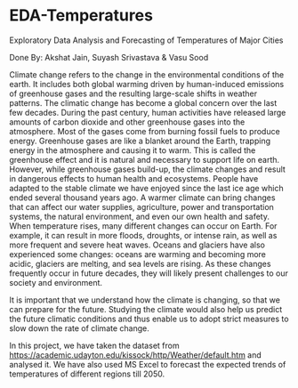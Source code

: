# EDA-Temperatures
Exploratory Data Analysis and Forecasting of Temperatures of Major Cities 


Done By: Akshat Jain, Suyash Srivastava & Vasu Sood


Climate change refers to the change in the environmental conditions of the earth. It includes both global warming driven by human-induced emissions of greenhouse gases and the resulting large-scale shifts in weather patterns. The climatic change has become a global concern over the last few decades. During the past century, human activities have released large amounts of carbon dioxide and other greenhouse gases into the atmosphere. Most of the gases come from burning fossil fuels to produce energy. Greenhouse gases are like a blanket around the Earth, trapping energy in the atmosphere and causing it to warm. This is called the greenhouse effect and it is natural and necessary to support life on earth. However, while greenhouse gases build-up, the climate changes and result in dangerous effects to human health and ecosystems. People have adapted to the stable climate we have enjoyed since the last ice age which ended several thousand years ago. A warmer climate can bring changes that can affect our water supplies, agriculture, power and transportation systems, the natural environment, and even our own health and safety. When temperature rises, many different changes can occur on Earth. For example, it can result in more floods, droughts, or intense rain, as well as more frequent and severe heat waves. Oceans and glaciers have also experienced some changes: oceans are warming and becoming more acidic, glaciers are melting, and sea levels are rising. As these changes frequently occur in future decades, they will likely present challenges to our society and environment. 


It is important that we understand how the climate is changing, so that we can prepare for the future. Studying the climate would also help us predict the future climatic conditions and thus enable us to adopt strict measures to slow down the rate of climate change.


In this project, we have taken the dataset from https://academic.udayton.edu/kissock/http/Weather/default.htm and analysed it. We have also used MS Excel to forecast the expected trends of temperatures of different regions till 2050.
